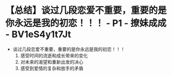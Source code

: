 # 【总结】谈过几段恋爱不重要，重要的是你永远是我的初恋！！！ - P1 - 撩妹成成 - BV1eS4y1t7Jt

-   谈过几段恋爱不重要，重要的是你永远是我的初恋！！！
    1.  感受时间的流逝和成长带来的变化
    2.  对未来的渴望和重新出发的决心
    3.  感受到爱情的复杂和放手的矛盾